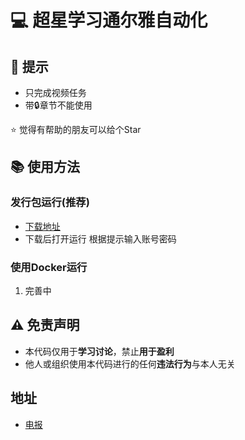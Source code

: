 # :computer: 超星学习通尔雅自动化

## :hammer: 提示
 - 只完成视频任务 
 - 带:lock:章节不能使用

 
:star: 觉得有帮助的朋友可以给个Star

## :books: 使用方法

### 发行包运行(推荐)
- [下载地址](https://github.com/uncle-light/chaoxing/releases)
- 下载后打开运行 根据提示输入账号密码


### 使用Docker运行
1. 完善中


## :warning: 免责声明  
  
- 本代码仅用于**学习讨论**，禁止**用于盈利**  
- 他人或组织使用本代码进行的任何**违法行为**与本人无关  

## 地址
- [电报](https://t.me/+ezFiFyW3LUM2MmM9)
